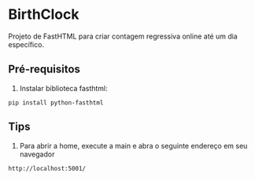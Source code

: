 # BirthClock
Projeto de FastHTML para criar contagem regressiva online até um dia específico.

## Pré-requisitos
1. Instalar biblioteca fasthtml:

```
pip install python-fasthtml
```

## Tips

1. Para abrir a home, execute a main e abra o seguinte endereço em seu navegador
```
http://localhost:5001/
```